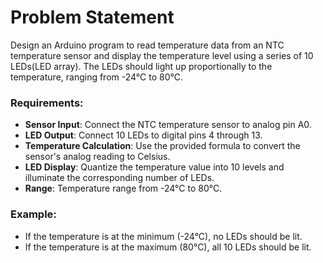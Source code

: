 # Problem Statement

Design an Arduino program to read temperature data from an NTC temperature sensor
and display the temperature level using a series of 10 LEDs(LED array).
The LEDs should light up proportionally to the temperature, ranging from -24°C to 80°C.

### Requirements:
- **Sensor Input**: Connect the NTC temperature sensor to analog pin A0.
- **LED Output**: Connect 10 LEDs to digital pins 4 through 13.
- **Temperature Calculation**: Use the provided formula to convert the sensor's analog reading to Celsius.
- **LED Display**: Quantize the temperature value into 10 levels and illuminate the corresponding number of LEDs.
- **Range**: Temperature range from -24°C to 80°C.

### Example:
- If the temperature is at the minimum (-24°C), no LEDs should be lit.
- If the temperature is at the maximum (80°C), all 10 LEDs should be lit.
